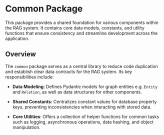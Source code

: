 # Common Package

This package provides a shared foundation for various components within the RAG system. It contains core data models, constants, and utility functions that ensure consistency and streamline development across the application.

## Overview

The `common` package serves as a central library to reduce code duplication and establish clear data contracts for the RAG system. Its key responsibilities include:

- **Data Modeling**: Defines Pydantic models for graph entities e.g. `Entity` and `Relation`, as well as data structures for other components.

- **Shared Constants**: Centralizes constant values for database property keys, preventing inconsistencies when interacting with stored data.

- **Core Utilities**: Offers a collection of helper functions for common tasks such as logging, asynchronous operations, data hashing, and object manipulation.
